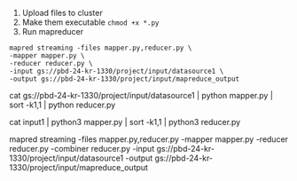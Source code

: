 1. Upload files to cluster
1. Make them executable `chmod +x *.py` 
1. Run mapreducer
```
mapred streaming -files mapper.py,reducer.py \
-mapper mapper.py \
-reducer reducer.py \
-input gs://pbd-24-kr-1330/project/input/datasource1 \
-output gs://pbd-24-kr-1330/project/input/mapreduce_output
```

cat gs://pbd-24-kr-1330/project/input/datasource1 | python mapper.py | sort -k1,1 | python reducer.py


cat input1 | python3 mapper.py | sort -k1,1 | python3 reducer.py

mapred streaming -files mapper.py,reducer.py -mapper mapper.py -reducer reducer.py -combiner reducer.py -input gs://pbd-24-kr-1330/project/input/datasource1 -output gs://pbd-24-kr-1330/project/input/mapreduce_output
